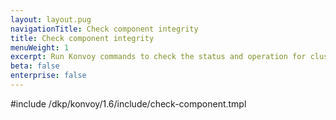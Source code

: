 ```yaml
---
layout: layout.pug
navigationTitle: Check component integrity
title: Check component integrity
menuWeight: 1
excerpt: Run Konvoy commands to check the status and operation for cluster components
beta: false
enterprise: false
---
```


<!-- markdownlint-disable MD018 -->

#include /dkp/konvoy/1.6/include/check-component.tmpl
